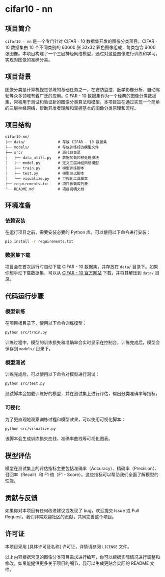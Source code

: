 # cifar10 - nn

## 项目简介
`cifar10 - nn` 是一个专门针对 CIFAR - 10 数据集开发的图像分类项目。CIFAR - 10 数据集由 10 个不同类别的 60000 张 32x32 彩色图像组成，每类包含 6000 张图像。本项目构建了一个三层神经网络模型，通过对这些图像进行训练和学习，实现对图像的准确分类。

## 项目背景
图像分类是计算机视觉领域的基础任务之一，在安防监控、医学影像分析、自动驾驶等众多领域有着广泛的应用。CIFAR - 10 数据集作为一个经典的图像分类数据集，常被用于测试和验证新的图像分类算法和模型。本项目旨在通过实现一个简单的三层神经网络，帮助开发者理解和掌握基本的图像分类原理和流程。

## 项目结构
```
cifar10-nn/
├── data/               # 存放 CIFAR - 10 数据集
├── models/             # 存放训练好的模型文件
├── src/                # 源代码目录
│   ├── data_utils.py   # 数据加载和预处理模块
│   ├── model.py        # 定义三层神经网络模型
│   ├── train.py        # 模型训练脚本
│   ├── test.py         # 模型测试脚本
│   └── visualize.py    # 可视化工具脚本
├── requirements.txt    # 项目依赖库列表
└── README.md           # 项目说明文档
```

## 环境准备
### 依赖安装
在运行项目之前，需要安装必要的 Python 库。可以使用以下命令进行安装：
```bash
pip install -r requirements.txt
```
### 数据集下载
项目会在首次运行时自动下载 CIFAR - 10 数据集，并存放在 `data/` 目录下。如果你想手动下载数据集，可以从 [CIFAR - 10 官方网站](https://www.cs.toronto.edu/~kriz/cifar.html) 下载，并将其解压到 `data/` 目录。

## 代码运行步骤
### 模型训练
在项目根目录下，使用以下命令训练模型：
```bash
python src/train.py
```
训练过程中，模型的训练损失和准确率会实时显示在控制台，训练完成后，模型会保存到 `models/` 目录下。

### 模型测试
训练完成后，可以使用以下命令对模型进行测试：
```bash
python src/test.py
```
测试脚本会加载训练好的模型，并在测试集上进行评估，输出分类准确率等指标。

### 可视化
为了更直观地观察训练过程和模型效果，可以使用可视化脚本：
```bash
python src/visualize.py
```
该脚本会生成训练损失曲线、准确率曲线等可视化图表。

## 模型评估
模型在测试集上的评估指标主要包括准确率（Accuracy）、精确率（Precision）、召回率（Recall）和 F1 值（F1 - Score）。这些指标可以帮助我们全面了解模型的性能。



## 贡献与反馈
如果你对本项目有任何改进建议或发现了 bug，欢迎提交 Issue 或 Pull Request。我们非常欢迎社区的贡献，共同完善这个项目。

## 许可证
本项目采用 [具体许可证名称] 许可证，详情请参阅 `LICENSE` 文件。

以上内容根据常见的图像分类项目需求进行编写，你可以根据实际情况进行调整和修改。如果能提供更多关于项目的细节，我可以生成更贴合实际的 README 文件。 

